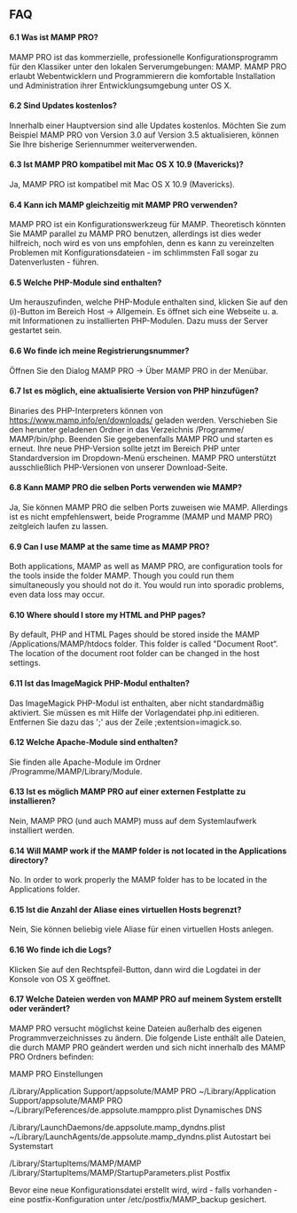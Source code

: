 ## FAQ

#### 6.1 Was ist MAMP PRO?

MAMP PRO ist das kommerzielle, professionelle Konfigurationsprogramm für den Klassiker unter den lokalen Serverumgebungen: MAMP. MAMP PRO erlaubt Webentwicklern und Programmierern die komfortable Installation und Administration ihrer Entwicklungsumgebung unter OS X.

#### 6.2 Sind Updates kostenlos?

Innerhalb einer Hauptversion sind alle Updates kostenlos. Möchten Sie zum Beispiel MAMP PRO von Version 3.0 auf Version 3.5 aktualisieren, können Sie Ihre bisherige Seriennummer weiterverwenden.

#### 6.3 Ist MAMP PRO kompatibel mit Mac OS X 10.9 (Mavericks)?

Ja, MAMP PRO ist kompatibel mit Mac OS X 10.9 (Mavericks).

#### 6.4 Kann ich MAMP gleichzeitig mit MAMP PRO verwenden?

MAMP PRO ist ein Konfigurationswerkzeug für MAMP. Theoretisch könnten Sie MAMP parallel zu MAMP PRO benutzen, allerdings ist dies weder hilfreich, noch wird es von uns empfohlen, denn es kann zu vereinzelten Problemen mit Konfigurationsdateien - im schlimmsten Fall sogar zu Datenverlusten - führen.

#### 6.5 Welche PHP-Module sind enthalten?

Um herauszufinden, welche PHP-Module enthalten sind, klicken Sie auf den (i)-Button im Bereich Host -> Allgemein. Es öffnet sich eine Webseite u. a. mit Informationen zu installierten PHP-Modulen. Dazu muss der Server gestartet sein.

#### 6.6 Wo finde ich meine Registrierungsnummer?

Öffnen Sie den Dialog MAMP PRO -> Über MAMP PRO in der Menübar.

#### 6.7 Ist es möglich, eine aktualisierte Version von PHP hinzufügen?

Binaries des PHP-Interpreters können von https://www.mamp.info/en/downloads/ geladen werden. Verschieben Sie den herunter geladenen Ordner in das Verzeichnis /Programme/ MAMP/bin/php. Beenden Sie gegebenenfalls MAMP PRO und starten es erneut. Ihre neue PHP-Version sollte jetzt im Bereich PHP unter Standardversion im Dropdown-Menü erscheinen. MAMP PRO unterstützt ausschließlich PHP-Versionen von unserer Download-Seite.

#### 6.8 Kann MAMP PRO die selben Ports verwenden wie MAMP?

Ja, Sie können MAMP PRO die selben Ports zuweisen wie MAMP. Allerdings ist es nicht empfehlenswert, beide Programme (MAMP und MAMP PRO) zeitgleich laufen zu lassen.

#### 6.9 Can I use MAMP at the same time as MAMP PRO?

Both applications, MAMP as well as MAMP PRO, are configuration tools for the tools inside the folder MAMP. Though you could run them simultaneously you should not do it. You would run into sporadic problems, even data loss may occur.

#### 6.10 Where should I store my HTML and PHP pages?

By default, PHP and HTML Pages should be stored inside the MAMP /Applications/MAMP/htdocs folder. This folder is called "Document Root“. The location of the document root folder can be changed in the host settings.

#### 6.11 Ist das ImageMagick PHP-Modul enthalten?

Das ImageMagick PHP-Modul ist enthalten, aber nicht standardmäßig aktiviert. Sie müssen es mit Hilfe der Vorlagendatei php.ini editieren. Entfernen Sie dazu das ';' aus der Zeile ;extentsion=imagick.so.

#### 6.12 Welche Apache-Module sind enthalten?

Sie finden alle Apache-Module im Ordner /Programme/MAMP/Library/Module.

#### 6.13 Ist es möglich MAMP PRO auf einer externen Festplatte zu installieren?

Nein, MAMP PRO (und auch MAMP) muss auf dem Systemlaufwerk installiert werden.

#### 6.14 Will MAMP work if the MAMP folder is not located in the Applications directory?

No. In order to work properly the MAMP folder has to be located in the Applications folder.

#### 6.15 Ist die Anzahl der Aliase eines virtuellen Hosts begrenzt?

Nein, Sie können beliebig viele Aliase für einen virtuellen Hosts anlegen.

#### 6.16 Wo finde ich die Logs?

Klicken Sie auf den Rechtspfeil-Button, dann wird die Logdatei in der Konsole von OS X geöffnet.

#### 6.17 Welche Dateien werden von MAMP PRO auf meinem System erstellt oder verändert?

MAMP PRO versucht möglichst keine Dateien außerhalb des eigenen Programmverzeichnisses zu ändern. Die folgende Liste enthält alle Dateien, die durch MAMP PRO geändert werden und sich nicht innerhalb des MAMP PRO Ordners befinden:

MAMP PRO Einstellungen

/Library/Application Support/appsolute/MAMP PRO
~/Library/Application Support/appsolute/MAMP PRO
~/Library/Peferences/de.appsolute.mamppro.plist
Dynamisches DNS

/Library/LaunchDaemons/de.appsolute.mamp_dyndns.plist
~/Library/LaunchAgents/de.appsolute.mamp_dyndns.plist
Autostart bei Systemstart

/Library/StartupItems/MAMP/MAMP
/Library/StartupItems/MAMP/StartupParameters.plist
Postfix

Bevor eine neue Konfigurationsdatei erstellt wird, wird - falls vorhanden - eine postfix-Konfiguration unter /etc/postfix/MAMP_backup gesichert.

